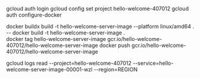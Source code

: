 
gcloud auth login
gcloud config set project hello-welcome-407012
gcloud auth configure-docker

docker buildx build -t hello-welcome-server-image --platform linux/amd64 .  
-- docker build -t hello-welcome-server-image .  
docker tag hello-welcome-server-image gcr.io/hello-welcome-407012/hello-welcome-server-image
docker push gcr.io/hello-welcome-407012/hello-welcome-server-image


gcloud logs read --project=hello-welcome-407012 --service=hello-welcome-server-image-00001-wzl --region=REGION
